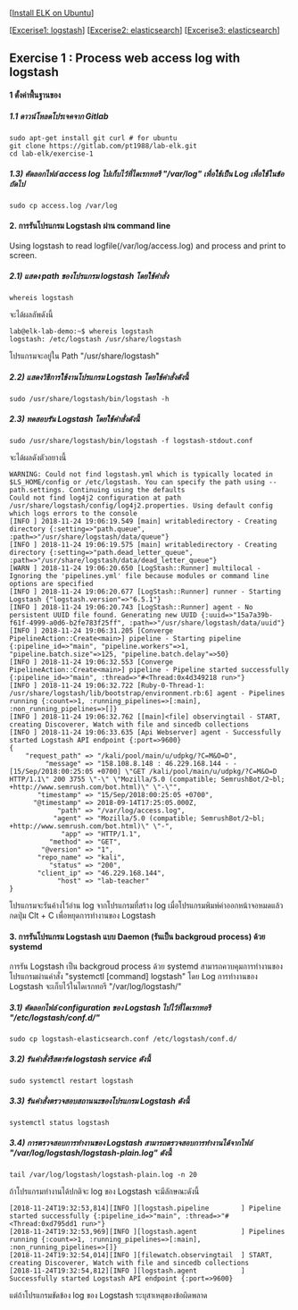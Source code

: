 [[Install ELK on Ubuntu](../UBUNTU.md)]

[[Excerise1: logstash](../exercise-1)]
[[Excerise2: elasticsearch](../exercise-2)]
[[Excerise3: elasticsearch](../exercise-3)]

## Exercise 1 : Process web access log with logstash

#### 1 ตั้งค่าพื้่นฐานของ

##### 1.1 ดาวน์โหลดโปรเจคจาก Gitlab  
```
sudo apt-get install git curl # for ubuntu
git clone https://gitlab.com/pt1988/lab-elk.git
cd lab-elk/exercise-1
```

##### 1.3) คัดลอกไฟล์ access log ไปเก็บไว้ที่ไดเรกทอรี "/var/log" เพื่อใช้เป็น Log เพื่อใช้ในข้อถัดไป
```
sudo cp access.log /var/log
```

#### 2. การรันโปรแกรม Logstash ผ่าน command line
Using logstash to read logfile(/var/log/access.log) and process and print to screen.

##### 2.1) แสดง path ของโปรแกรม logstash โดยใช้คำสั่ง
```
whereis logstash
```
จะได้ผลลัพดังนี้
```
lab@elk-lab-demo:~$ whereis logstash
logstash: /etc/logstash /usr/share/logstash
```
โปรแกรมจะอยู่ใน Path "/usr/share/logstash"

##### 2.2) แสดงวิธีการใช้งานโปรแกรม Logstash โดยใช้คำสั่งดังนี้
```
sudo /usr/share/logstash/bin/logstash -h
```

##### 2.3) ทดสอบรัน Logstash โดยใช้คำสั่งดังนี้
```
sudo /usr/share/logstash/bin/logstash -f logstash-stdout.conf
```
จะได้ผลดังตัวอยางนี้ 
```
WARNING: Could not find logstash.yml which is typically located in $LS_HOME/config or /etc/logstash. You can specify the path using --path.settings. Continuing using the defaults
Could not find log4j2 configuration at path /usr/share/logstash/config/log4j2.properties. Using default config which logs errors to the console
[INFO ] 2018-11-24 19:06:19.549 [main] writabledirectory - Creating directory {:setting=>"path.queue", :path=>"/usr/share/logstash/data/queue"}
[INFO ] 2018-11-24 19:06:19.575 [main] writabledirectory - Creating directory {:setting=>"path.dead_letter_queue", :path=>"/usr/share/logstash/data/dead_letter_queue"}
[WARN ] 2018-11-24 19:06:20.650 [LogStash::Runner] multilocal - Ignoring the 'pipelines.yml' file because modules or command line options are specified
[INFO ] 2018-11-24 19:06:20.677 [LogStash::Runner] runner - Starting Logstash {"logstash.version"=>"6.5.1"}
[INFO ] 2018-11-24 19:06:20.743 [LogStash::Runner] agent - No persistent UUID file found. Generating new UUID {:uuid=>"15a7a39b-f61f-4999-a0d6-b2fe783f25ff", :path=>"/usr/share/logstash/data/uuid"}
[INFO ] 2018-11-24 19:06:31.205 [Converge PipelineAction::Create<main>] pipeline - Starting pipeline {:pipeline_id=>"main", "pipeline.workers"=>1, "pipeline.batch.size"=>125, "pipeline.batch.delay"=>50}
[INFO ] 2018-11-24 19:06:32.553 [Converge PipelineAction::Create<main>] pipeline - Pipeline started successfully {:pipeline_id=>"main", :thread=>"#<Thread:0x4d349218 run>"}
[INFO ] 2018-11-24 19:06:32.722 [Ruby-0-Thread-1: /usr/share/logstash/lib/bootstrap/environment.rb:6] agent - Pipelines running {:count=>1, :running_pipelines=>[:main], :non_running_pipelines=>[]}
[INFO ] 2018-11-24 19:06:32.762 [[main]<file] observingtail - START, creating Discoverer, Watch with file and sincedb collections
[INFO ] 2018-11-24 19:06:33.635 [Api Webserver] agent - Successfully started Logstash API endpoint {:port=>9600}
{
    "request_path" => "/kali/pool/main/u/udpkg/?C=M&O=D",
         "message" => "158.108.8.148 : 46.229.168.144 - - [15/Sep/2018:00:25:05 +0700] \"GET /kali/pool/main/u/udpkg/?C=M&O=D HTTP/1.1\" 200 3755 \"-\" \"Mozilla/5.0 (compatible; SemrushBot/2~bl; +http://www.semrush.com/bot.html)\" \"-\"",
       "timestamp" => "15/Sep/2018:00:25:05 +0700",
      "@timestamp" => 2018-09-14T17:25:05.000Z,
            "path" => "/var/log/access.log",
           "agent" => "Mozilla/5.0 (compatible; SemrushBot/2~bl; +http://www.semrush.com/bot.html)\" \"-",
             "app" => "HTTP/1.1",
          "method" => "GET",
        "@version" => "1",
       "repo_name" => "kali",
          "status" => "200",
       "client_ip" => "46.229.168.144",
            "host" => "lab-teacher"
}
```
โปรแกรมจะรันค้างไว้อ่าน log จากโปรแกรมที่สร้าง log เมื่อโปรแกรมพิมพ์ค่าออกหน้าจอหมดแล้วกดปุ่ม Clt + C เพื่อหยุดการทำงานของ Logstash


#### 3. การรันโปรแกรม Logstash แบบ Daemon (รันเป็น backgroud process) ด้วย systemd 
การรัน Logstash เป็น backgroud process ด้วย systemd สามารถควบคุมการทำงานของโปรแกรมผ่านคำสั่ง "systemctl [command] logstash"
โดย Log การทำงานของ Logstash จะเก็บไว้ในไดเรกทอรี "/var/log/logstash/"

##### 3.1) คัดลอกไฟล์ configuration ของ Logstash ไปไว้ที่ไดเรกทอรี "/etc/logstash/conf.d/"
```
sudo cp logstash-elasticsearch.conf /etc/logstash/conf.d/
```

##### 3.2) รันคำสั่งรีสตาร์ต logstash service ดังนี้
```
sudo systemctl restart logstash
```

##### 3.3) รันคำสั่งตรวจสอบสถานนะของโปรแกรม Logstash ดังนี้
```
systemctl status logstash
```

##### 3.4) การตรวจสอบการทำงานของ Logstash สามารถตรวจสอบการทำงานได้จากไฟล์ "/var/log/logstash/logstash-plain.log" ดังนี้
```
tail /var/log/logstash/logstash-plain.log -n 20 
```
ถ้าโปรแกรมทำงานได้ปกติจะ log ของ Logstash จะมีลักษณะดังนี้
```
[2018-11-24T19:32:53,814][INFO ][logstash.pipeline        ] Pipeline started successfully {:pipeline_id=>"main", :thread=>"#<Thread:0xd795dd1 run>"}
[2018-11-24T19:32:53,969][INFO ][logstash.agent           ] Pipelines running {:count=>1, :running_pipelines=>[:main], :non_running_pipelines=>[]}
[2018-11-24T19:32:54,014][INFO ][filewatch.observingtail  ] START, creating Discoverer, Watch with file and sincedb collections
[2018-11-24T19:32:54,812][INFO ][logstash.agent           ] Successfully started Logstash API endpoint {:port=>9600}
```

แต่ถ้าโปรแกรมขัดข้อง log ของ Logstash ระบุสาเหตุของข้อผิดพลาด
